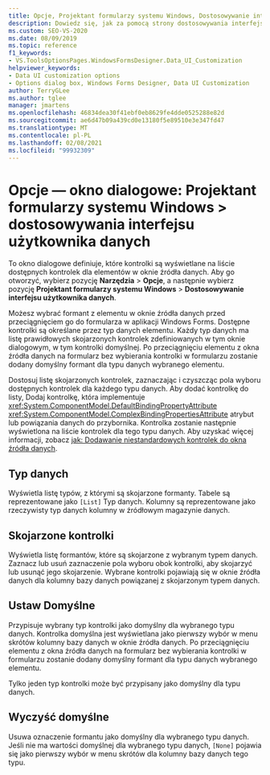 ```yaml
---
title: Opcje, Projektant formularzy systemu Windows, Dostosowywanie interfejsu użytkownika danych
description: Dowiedz się, jak za pomocą strony dostosowywania interfejsu użytkownika danych określić, które kontrolki są wyświetlane na liście dostępnych kontrolek dla elementów w oknie źródła danych.
ms.custom: SEO-VS-2020
ms.date: 08/09/2019
ms.topic: reference
f1_keywords:
- VS.ToolsOptionsPages.WindowsFormsDesigner.Data_UI_Customization
helpviewer_keywords:
- Data UI customization options
- Options dialog box, Windows Forms Designer, Data UI Customization
author: TerryGLee
ms.author: tglee
manager: jmartens
ms.openlocfilehash: 46834dea30f41ebf0eb8629fe4dde0525288e82d
ms.sourcegitcommit: ae6d47b09a439cd0e13180f5e89510e3e347fd47
ms.translationtype: MT
ms.contentlocale: pl-PL
ms.lasthandoff: 02/08/2021
ms.locfileid: "99932309"
---
```

# <a name="options-dialog-box-windows-forms-designer--data-ui-customization"></a>Opcje — okno dialogowe: Projektant formularzy systemu Windows > dostosowywania interfejsu użytkownika danych

To okno dialogowe definiuje, które kontrolki są wyświetlane na liście dostępnych kontrolek dla elementów w oknie źródła danych. Aby go otworzyć, wybierz pozycję **Narzędzia**  >  **Opcje**, a następnie wybierz pozycję **Projektant formularzy systemu Windows**  >  **Dostosowywanie interfejsu użytkownika danych**.

Możesz wybrać formant z elementu w oknie źródła danych przed przeciągnięciem go do formularza w aplikacji Windows Forms. Dostępne kontrolki są określane przez typ danych elementu. Każdy typ danych ma listę prawidłowych skojarzonych kontrolek zdefiniowanych w tym oknie dialogowym, w tym kontrolki domyślnej. Po przeciągnięciu elementu z okna źródła danych na formularz bez wybierania kontrolki w formularzu zostanie dodany domyślny formant dla typu danych wybranego elementu.

Dostosuj listę skojarzonych kontrolek, zaznaczając i czyszcząc pola wyboru dostępnych kontrolek dla każdego typu danych. Aby dodać kontrolkę do listy, Dodaj kontrolkę, która implementuje <xref:System.ComponentModel.DefaultBindingPropertyAttribute> <xref:System.ComponentModel.ComplexBindingPropertiesAttribute> atrybut lub powiązania danych do przybornika. Kontrolka zostanie następnie wyświetlona na liście kontrolek dla tego typu danych. Aby uzyskać więcej informacji, zobacz [jak: Dodawanie niestandardowych kontrolek do okna źródła danych](../..//data-tools/add-custom-controls-to-the-data-sources-window.md).

## <a name="data-type"></a>Typ danych

Wyświetla listę typów, z którymi są skojarzone formanty. Tabele są reprezentowane jako `[List]` Typ danych. Kolumny są reprezentowane jako rzeczywisty typ danych kolumny w źródłowym magazynie danych.

## <a name="associated-controls"></a>Skojarzone kontrolki

Wyświetla listę formantów, które są skojarzone z wybranym typem danych. Zaznacz lub usuń zaznaczenie pola wyboru obok kontrolki, aby skojarzyć lub usunąć jego skojarzenie. Wybrane kontrolki pojawiają się w oknie źródła danych dla kolumny bazy danych powiązanej z skojarzonym typem danych.

## <a name="set-default"></a>Ustaw Domyślne

Przypisuje wybrany typ kontrolki jako domyślny dla wybranego typu danych. Kontrolka domyślna jest wyświetlana jako pierwszy wybór w menu skrótów kolumny bazy danych w oknie źródła danych. Po przeciągnięciu elementu z okna źródła danych na formularz bez wybierania kontrolki w formularzu zostanie dodany domyślny formant dla typu danych wybranego elementu.

Tylko jeden typ kontrolki może być przypisany jako domyślny dla typu danych.

## <a name="clear-default"></a>Wyczyść domyślne

Usuwa oznaczenie formantu jako domyślny dla wybranego typu danych. Jeśli nie ma wartości domyślnej dla wybranego typu danych, `[None]` pojawia się jako pierwszy wybór w menu skrótów dla kolumny bazy danych tego typu.
